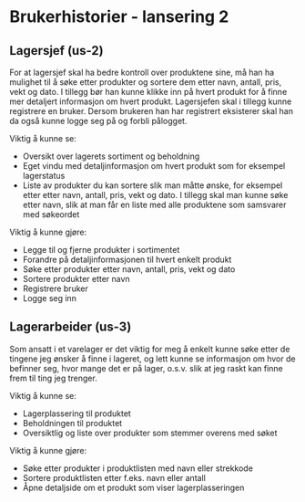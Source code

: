 # Brukerhistorier - lansering 2

## Lagersjef (us-2)

For at lagersjef skal ha bedre kontroll over produktene sine, må han ha mulighet til å søke etter produkter og sortere dem etter navn, antall, pris, vekt og dato. I tillegg bør han kunne klikke inn på hvert produkt for å finne mer detaljert informasjon om hvert produkt. Lagersjefen skal i tillegg kunne registrere en bruker. Dersom brukeren han har registrert eksisterer skal han da også kunne logge seg på og forbli pålogget.

Viktig å kunne se:

- Oversikt over lagerets sortiment og beholdning
- Eget vindu med detaljinformasjon om hvert produkt som for eksempel lagerstatus
- Liste av produkter du kan sortere slik man måtte ønske, for eksempel etter etter navn, antall, pris, vekt og dato. I tillegg skal man kunne søke etter navn, slik at man får en liste med alle produktene som samsvarer med søkeordet

Viktig å kunne gjøre:

- Legge til og fjerne produkter i sortimentet
- Forandre på detaljinformasjonen til hvert enkelt produkt
- Søke etter produkter etter navn, antall, pris, vekt og dato
- Sortere produkter etter navn
- Registrere bruker
- Logge seg inn

## Lagerarbeider (us-3)

Som ansatt i et varelager er det viktig for meg å enkelt kunne søke etter de tingene jeg ønsker å finne i lageret, og lett kunne se informasjon om hvor de befinner seg, hvor mange det er på lager, o.s.v. slik at jeg raskt kan finne frem til ting jeg trenger.

Viktig å kunne se:

- Lagerplassering til produktet
- Beholdningen til produktet
- Oversiktlig og liste over produkter som stemmer overens med søket

Viktig å kunne gjøre:

- Søke etter produkter i produktlisten med navn eller strekkode
- Sortere produktlisten etter f.eks. navn eller antall
- Åpne detaljside om et produkt som viser lagerplasseringen
